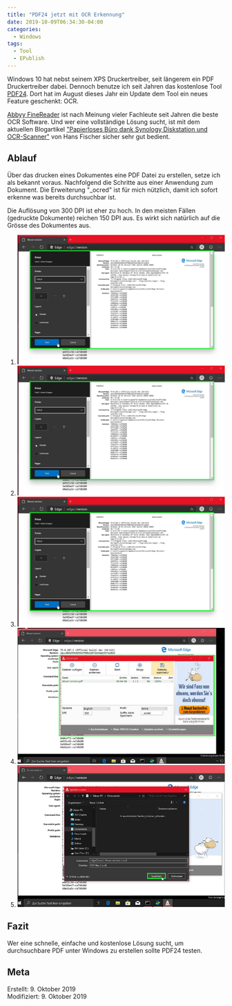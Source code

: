```yaml
---
title: "PDF24 jetzt mit OCR Erkennung"
date: 2019-10-09T06:34:30-04:00
categories:
  - Windows
tags:
  - Tool
  - EPublish
---
```


Windows 10 hat nebst seinem XPS Druckertreiber, seit längerem ein PDF Druckertreiber dabei. Dennoch benutze ich seit Jahren das kostenlose Tool [PDF24](https://de.pdf24.org/). Dort hat im August dieses Jahr ein Update dem Tool ein neues Feature geschenkt: OCR.  

[Abbyy FineReader](https://www.abbyy.com/de-de/finereader/) ist nach Meinung vieler Fachleute seit Jahren die beste OCR Software. Und wer eine vollständige Lösung sucht, ist mit dem aktuellen Blogartikel ["Papierloses Büro dank Synology Diskstation und OCR-Scanner"](https://technikblog.ch/2019/08/papierloses-buero-dank-synology-diskstation-und-ocr-scanner/) von Hans Fischer sicher sehr gut bedient.  

## Ablauf  

Über das drucken eines Dokumentes eine PDF Datei zu erstellen, setze ich als bekannt voraus. Nachfolgend die Schritte aus einer Anwendung zum Dokument. Die Erweiterung "_ocred" ist für mich nützlich, damit ich sofort erkenne was bereits durchsuchbar ist.  

Die Auflösung von 300 DPI ist eher zu hoch. In den meisten Fällen (gedruckte Dokumente) reichen 150 DPI aus. Es wirkt sich natürlich auf die Grösse des Dokumentes aus.  

1. ![Skript öffnen](../assets/images/66-step1.png)  
2. ![Skript öffnen](../assets/images/66-step2.png)  
3. ![Skript öffnen](../assets/images/66-step3.png)  
4. ![Skript öffnen](../assets/images/66-step4.png)  
5. ![Skript öffnen](../assets/images/66-step5.png)  

## Fazit

Wer eine schnelle, einfache und kostenlose Lösung sucht, um durchsuchbare PDF unter Windows zu erstellen sollte PDF24 testen.  

## Meta

Erstellt:		9. Oktober 2019  
Modifiziert:	9. Oktober 2019
